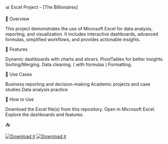 📊 Excel Project – [The Billionaires]

📌 Overview

This project demonstrates the use of Microsoft Excel for data analysis, reporting, and visualization. It includes interactive dashboards, advanced formulas, simplified workflows, and provides actionable insights.

🚀 Features

Dynamic dashboards with charts and slicers.
PivotTables for better insights.
Sorting/Merging.
Data cleaning. ( with formulas )
Formatting.

🎯 Use Cases

Business reporting and decision-making
Academic projects and case studies
Data analysis practice

📖 How to Use

Download the Excel file(s) from this repository.
Open in Microsoft Excel.
Explore the dashboards and features.

📥

[![Download it](https://img.shields.io/badge/📥_Billionaires.xlsx-blue?style=for-the-badge)](./Billionaires.xlsx)
[![Download it](https://img.shields.io/badge/📥_Bike_Buyers-blue?style=for-the-badge)](./Bike_Buyers.xlsx)
